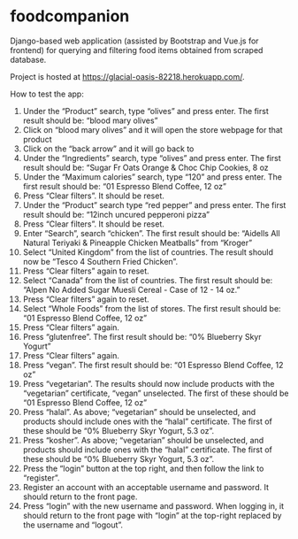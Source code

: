# foodcompanion
Django-based web application (assisted by Bootstrap and Vue.js for frontend) for querying and filtering food items obtained from scraped database.

Project is hosted at https://glacial-oasis-82218.herokuapp.com/.

How to test the app:

1. Under the “Product” search, type “olives” and press enter. The first result should be: “blood mary olives”
2. Click on “blood mary olives” and it will open the store webpage for that product
3. Click on the “back arrow” and it will go back to 
4. Under the “Ingredients” search, type “olives” and press enter. The first result should be: “Sugar Fr Oats Orange & Choc Chip Cookies, 8 oz
5. Under the “Maximum calories” search, type “120” and press enter. The first result should be: “01 Espresso Blend Coffee, 12 oz”
6. Press “Clear filters”. It should be reset.
7. Under the “Product” search type “red pepper” and press enter. The first result should be: “12inch uncured pepperoni pizza”
8. Press “Clear filters”. It should be reset.
9. Enter “Search”, search “chicken”. The first result should be: “Aidells All Natural Teriyaki & Pineapple Chicken Meatballs” from “Kroger”
10. Select “United Kingdom” from the list of countries. The result should now be “Tesco 4 Southern Fried Chicken”.
11. Press “Clear filters” again to reset.
12. Select “Canada” from the list of countries. The first result should be: “Alpen No Added Sugar Muesli Cereal - Case of 12 - 14 oz.”
13. Press “Clear filters” again to reset.
14. Select “Whole Foods” from the list of stores. The first result should be: “01 Espresso Blend Coffee, 12 oz”
15. Press “Clear filters” again.
16. Press “glutenfree”. The first result should be: “0% Blueberry Skyr Yogurt”
17. Press “Clear filters” again.
18. Press “vegan”. The first result should be: “01 Espresso Blend Coffee, 12 oz”
19. Press “vegetarian”. The results should now include products with the “vegetarian” certificate, “vegan” unselected. The first of these should be “01 Espresso Blend Coffee, 12 oz”
20. Press “halal”. As above; “vegetarian” should be unselected, and products should include ones with the “halal” certificate. The first of these should be “0% Blueberry Skyr Yogurt, 5.3 oz”.
21. Press “kosher”. As above; “vegetarian” should be unselected, and products should include ones with the “halal” certificate. The first of these should be “0% Blueberry Skyr Yogurt, 5.3 oz”.
22. Press the “login” button at the top right, and then follow the link to “register”.
23. Register an account with an acceptable username and password. It should return to the front page.
24. Press “login” with the new username and password. When logging in, it should return to the front page with “login” at the top-right replaced by the username and “logout”.
